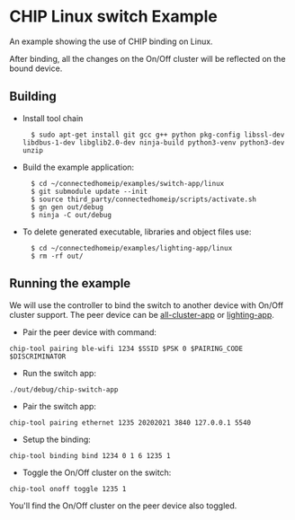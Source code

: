 # CHIP Linux switch Example

An example showing the use of CHIP binding on Linux.

After binding, all the changes on the On/Off cluster will be reflected on the bound
device.

## Building

-   Install tool chain

          $ sudo apt-get install git gcc g++ python pkg-config libssl-dev libdbus-1-dev libglib2.0-dev ninja-build python3-venv python3-dev unzip

-   Build the example application:

          $ cd ~/connectedhomeip/examples/switch-app/linux
          $ git submodule update --init
          $ source third_party/connectedhomeip/scripts/activate.sh
          $ gn gen out/debug
          $ ninja -C out/debug

-   To delete generated executable, libraries and object files use:

          $ cd ~/connectedhomeip/examples/lighting-app/linux
          $ rm -rf out/


## Running the example

We will use the controller to bind the switch to another device with On/Off cluster support. The peer device can be [all-cluster-app](../../all-cluster-app) or [lighting-app](../../lighting-app).

* Pair the peer device with command:

```
chip-tool pairing ble-wifi 1234 $SSID $PSK 0 $PAIRING_CODE $DISCRIMINATOR
```

* Run the switch app:
```
./out/debug/chip-switch-app
```

* Pair the switch app:
```
chip-tool pairing ethernet 1235 20202021 3840 127.0.0.1 5540
```

* Setup the binding:
```
chip-tool binding bind 1234 0 1 6 1235 1
```

* Toggle the On/Off cluster on the switch:
```
chip-tool onoff toggle 1235 1
```

You'll find the On/Off cluster on the peer device also toggled.
